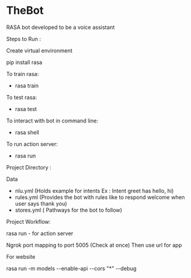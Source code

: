 # TheBot
RASA bot developed to be a voice assistant 


Steps to Run : 

Create virtual environment

pip install rasa

To train rasa:
  - rasa train
  
To test rasa:
  - rasa test
  
To interact with bot in command line:
  - rasa shell
  
To run action server:
  - rasa run
  

Project Directory :

Data
 - nlu.yml (Holds example for intents Ex : Intent greet has hello, hi)
 - rules.yml (Provides the bot with rules like to respond welcome when user says thank you)
 - stores.yml ( Pathways for the bot to follow)


 Project Workflow:

 rasa run - for action server

 Ngrok port mapping to port 5005 (Check at once)
 Then use url for app

 For website 

rasa run -m models --enable-api --cors "*" --debug 
  
